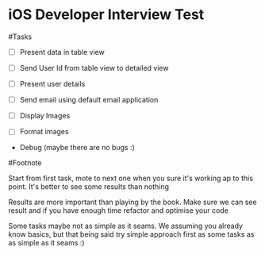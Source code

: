 iOS Developer Interview Test
============================

#Tasks

- [ ] Present data in table view
 
- [ ] Send User Id from table view to detailed view
 
- [ ] Present user details
 
- [ ] Send email using default email application
 
- [ ] Display Images 
 
- [ ] Format images
 
- [ ](Optional) Debug (maybe there are no bugs :)

#Footnote

Start from first task, mote to next one when you sure it's working ap to this point. It's better to see some results than nothing
 
Results are more important than playing by the book. Make sure we can see result and if you have enough time refactor and optimise your code
 
Some tasks maybe not as simple as it seams. We assuming you already know basics, but that being said try simple approach first as some tasks as as simple as it seams :)

